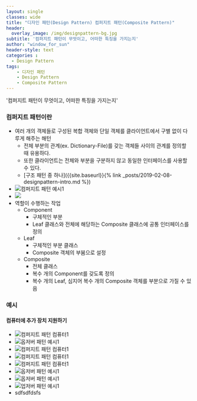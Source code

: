 ```yaml
--- 
layout: single
classes: wide
title: "디자인 패턴(Design Pattern) 컴퍼지트 패턴(Composite Pattern)"
header:
  overlay_image: /img/designpattern-bg.jpg
subtitle: '컴퍼지트 패턴이 무엇이고, 어떠한 특징을 가지는지'
author: "window_for_sun"
header-style: text
categories :
  - Design Pattern
tags:
    - 디자인 패턴
    - Design Pattern
    - Composite Pattern
---  
```


'컴퍼지트 패턴이 무엇이고, 어떠한 특징을 가지는지'

### 컴퍼지트 패턴이란
  - 여러 개의 객체들로 구성된 복합 객체와 단일 객체를 클라이언트에서 구별 없이 다루게 해주는 해턴
    - 전체 부분의 관계(ex. Dictionary-File)를 갖는 객체들 사이의 관계를 정의할 때 유용하다.
    - 또한 클라이언트는 전체와 부분을 구분하지 않고 동일한 인터페이스를 사용할 수 있다.
    - [구조 패턴 중 하나]({{site.baseurl}}{% link _posts/2019-02-08-designpattern-intro.md %})
  - ![컴퍼지트 패턴 예시1](/img/designpattern-composite-ex-1-classdiagram.png)
  - <img src="{{site.baseurl}}/img/designpattern-composite-ex-1-classdiagram.png">
  - 역할이 수행하는 작업
    - Component
      - 구체적인 부분
      - Leaf 클래스와 전체에 해당하는 Composite 클래스에 공통 인터페이스를 정의
    - Leaf
      - 구체적인 부분 클래스
      - Composite 객체의 부붐으로 설정
    - Composite
      - 전체 클래스
      - 복수 개의 Component를 갖도록 정의
      - 복수 개의 Leaf, 심지어 복수 개의 Composite 객체를 부분으로 가질 수 있음
      
### 예시
#### 컴퓨터에 추가 장치 지원하기
- ![컴퍼지트 패턴 컴퓨터1](/img/designpattern-composite-computer-1-classdiagram.png)
- ![옵저버 패턴 예시1](/img/designpattern-observer-ex-1-classdiagram.png)
- ![컴퍼지트 패턴 컴퓨터1](/img/designpattern-composite-computer-1-classdiagram.png)
- ![컴퍼지트 패턴 컴퓨터1](/img/designpattern-composite-computer-1-classdiagram.png)
- ![컴퍼지트 패턴 컴퓨터1](/img/designpattern-composite-computer-1-classdiagram.png)
- ![옵저버 패턴 예시1](/img/designpattern-observer-ex-1-classdiagram.png)
- ![옵저버 패턴 예시1](/img/designpattern-observer-ex-1-classdiagram.png)
- ![업저버 패턴 예시1](/img/designpattern-observer-ex-1-classdiagram.png)
- sdfsdfdsfs